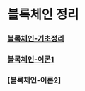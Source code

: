 # 블록체인 정리

### [블록체인-기초정리](https://github.com/i3629i/Block_Chain_fileing/blob/master/%EB%B8%94%EB%A1%9D%EC%B2%B4%EC%9D%B8%EA%B8%B0%EC%B4%88.md)

### [블록체인-이론1](https://github.com/i3629i/Block_Chain_fileing/blob/master/%EB%B8%94%EB%A1%9D%EC%B2%B4%EC%9D%B8%20%EC%9D%B4%EB%A1%A0.md)

### [블록체인-이론2]
